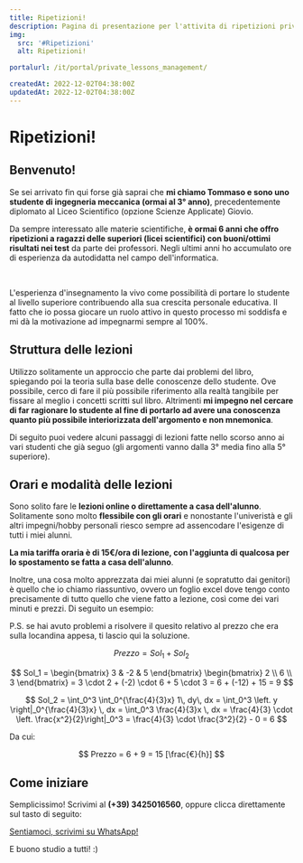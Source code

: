 ```yaml
---
title: Ripetizioni!
description: Pagina di presentazione per l'attivita di ripetizioni private a studenti in difficoltà.
img:
  src: '#Ripetizioni'
  alt: Ripetizioni!

portalurl: /it/portal/private_lessons_management/

createdAt: 2022-12-02T04:38:00Z
updatedAt: 2022-12-02T04:38:00Z
---
```


# Ripetizioni!

<CMedia :s="img.src" :a="img.src"></CMedia>

## Benvenuto!

Se sei arrivato fin qui forse già saprai che **mi chiamo Tommaso e sono uno studente di ingegneria meccanica (ormai al 3° anno)**, precedentemente diplomato al Liceo Scientifico (opzione Scienze Applicate) Giovio.

Da sempre interessato alle materie scientifiche, **è ormai 6 anni che offro ripetizioni a ragazzi delle superiori (licei scientifici) con buoni/ottimi risultati nei test** da parte dei professori.
Negli ultimi anni ho accumulato ore di esperienza da autodidatta nel campo dell'informatica.

<br>

L'esperienza d'insegnamento la vivo come possibilità di portare lo studente al livello superiore contribuendo alla sua crescita personale educativa.
Il fatto che io possa giocare un ruolo attivo in questo processo mi soddisfa e mi dà la motivazione ad impegnarmi sempre al 100%.

## Struttura delle lezioni

Utilizzo solitamente un approccio che parte dai problemi del libro, spiegando poi la teoria sulla base delle conoscenze dello studente.
Ove possibile, cerco di fare il più possibile riferimento alla realtà tangibile per fissare al meglio i concetti scritti sul libro.
Altrimenti **mi impegno nel cercare di far ragionare lo studente al fine di portarlo ad avere una conoscenza quanto più possibile interiorizzata dell'argomento e non mnemonica**.

Di seguito puoi vedere alcuni passaggi di lezioni fatte nello scorso anno ai vari studenti che già seguo (gli argomenti vanno dalla 3° media fino alla 5° superiore).

<CMedia s="/v1669946460/ripetizioni/Insiemi.jpg" c="Prodotto cartesiano per insiemi"></CMedia>

<!-- <CMedia s="/v1669946459/ripetizioni/Matematica.jpg" c="Problemi parametrici"></CMedia> -->
<!-- <CMedia s="/v1669946458/ripetizioni/Informatica.jpg" c="Conversione B10 (DEC) -> B16 (HEX)"></CMedia> -->

<CMedia s="/v1669946458/ripetizioni/Informatica2.jpg" c="Conversione B2 (BIN) -> B16 (HEX)"></CMedia>

<!-- <CMedia s="/v1669946458/ripetizioni/Geometria.jpg" c="Problemi con figure solide"></CMedia> -->

<!-- <CMedia s="/v1669946458/ripetizioni/Geometria2.png" c="Problemi sul piano cartesiano"></CMedia> -->

<CMedia s="/v1669946458/ripetizioni/Fisica.jpg" c="Problemi di meccanica applicata"></CMedia>

<CMedia s="/v1669946469/ripetizioni/QuesitoMaturit%C3%A0.png" c="Risoluzione quesito maturità"></CMedia>

## Orari e modalità delle lezioni

Sono solito fare le **lezioni online o direttamente a casa dell'alunno**. Solitamente sono molto **flessibile con gli orari** e nonostante l'univeristà e gli altri impegni/hobby personali riesco sempre ad assencodare l'esigenze di tutti i miei alunni.

**La mia tariffa oraria è di 15€/ora di lezione, con l'aggiunta di qualcosa per lo spostamento se fatta a casa dell'alunno**.

Inoltre, una cosa molto apprezzata dai miei alunni (e sopratutto dai genitori) è quello che io chiamo riassuntivo, ovvero un foglio excel dove tengo conto precisamente di tutto quello che viene fatto a lezione, così come dei vari minuti e prezzi. Di seguito un esempio:

<CMedia s="/v1669949576/ripetizioni/SchedaroRipetizioni.jpg" c="Riassuntivo ripetizioni"></CMedia>

P.S. se hai avuto problemi a risolvere il quesito relativo al prezzo che era sulla locandina appesa, ti lascio qui la soluzione.

$$
Prezzo = Sol_1 + Sol_2
$$

$$
Sol_1 =
\begin{bmatrix} 3 & -2 & 5 \end{bmatrix}
\begin{bmatrix} 2 \\ 6 \\ 3 \end{bmatrix}
= 3 \cdot 2 + (-2) \cdot 6 + 5 \cdot 3 = 6 + (-12) + 15 = 9
$$

$$
Sol_2 = \int_0^3 \int_0^{\frac{4}{3}x} 1\, dy\, dx = \int_0^3 \left. y \right|_0^{\frac{4}{3}x} \, dx = \int_0^3 \frac{4}{3}x \, dx = \frac{4}{3} \cdot \left. \frac{x^2}{2}\right|_0^3 = \frac{4}{3} \cdot \frac{3^2}{2} - 0 = 6
$$

Da cui:

$$
Prezzo = 6 + 9 = 15 [\frac{€}{h}]
$$

<!-- <CMedia s="/v1669956210/ripetizioni/Risoluzione_quesito_locandina.jpg" c="Soluzione quesito locandina"></CMedia> -->

## Come iniziare

Semplicissimo! Scrivimi al **(+39) 3425016560**, oppure clicca direttamente sul tasto di seguito:

<a href="https://wa.me/3425016560?text=Ciao Tommaso, ho notato il tuo annuncio di lezioni e sarei interessato/a a provare. Possiamo accordarci? Buona giornata" rel="nofollow noopener noreferrer" target="_blank" class="button">Sentiamoci, scrivimi su WhatsApp!</a>

E buono studio a tutti! :)
